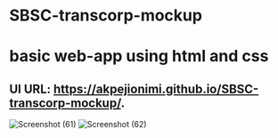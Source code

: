 # SBSC-transcorp-mockup
# basic web-app using html and css
## UI URL: https://akpejionimi.github.io/SBSC-transcorp-mockup/.
![Screenshot (61)](https://user-images.githubusercontent.com/46995138/56028226-96f45b80-5d0f-11e9-8410-42385dc7dce6.png)
![Screenshot (62)](https://user-images.githubusercontent.com/46995138/56028236-9b207900-5d0f-11e9-8c88-8449ce958b95.png)
